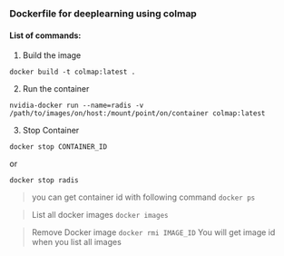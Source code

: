 ### Dockerfile for deeplearning using colmap

#### List of commands:

1. Build the image

`docker build -t colmap:latest .`

2. Run the container

`nvidia-docker run --name=radis -v /path/to/images/on/host:/mount/point/on/container colmap:latest`

3. Stop Container

`docker stop CONTAINER_ID`

or

`docker stop radis`


> you can get container id with following command
> `docker ps`

> List all docker images
> `docker images`

> Remove Docker image
> `docker rmi IMAGE_ID`
> You will get image id when you list all images
